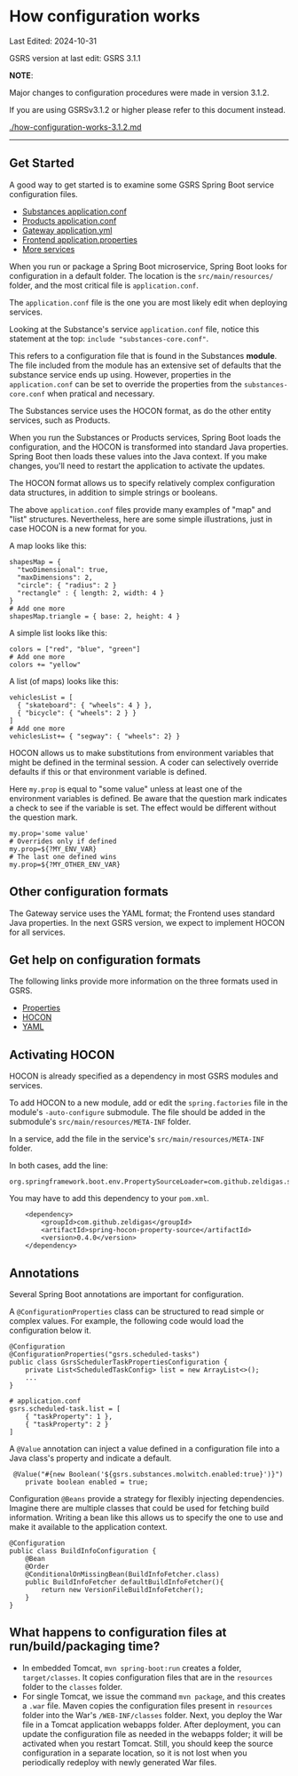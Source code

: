 # How configuration works

Last Edited: 2024-10-31

GSRS version at last edit: GSRS 3.1.1


<b>NOTE</b>: 

Major changes to configuration procedures were made in version 3.1.2. 

If you are using GSRSv3.1.2 or higher please refer to this document instead. 

[./how-configuration-works-3.1.2.md](./how-configuration-works-3.1.2.md)   

<hr>

## Get Started

A good way to get started is to examine some GSRS Spring Boot service configuration files.

- [Substances application.conf](../substances/src/main/resources/application.conf)
- [Products application.conf](../products/src/main/resources/application.conf)
- [Gateway application.yml](../gateway/src/main/resources/application.yml)
- [Frontend application.properties](../frontend/src/main/resources/application.properties)
- [More services](../)

When you run or package a Spring Boot microservice, Spring Boot looks for configuration in a default folder. The location is the `src/main/resources/` folder, and the most critical file is `application.conf`.  

The `application.conf` file is the one you are most likely edit when deploying services.

Looking at the Substance's service `application.conf` file, notice this statement at the top: `include "substances-core.conf"`.  

This refers to a configuration file that is found in the Substances **module**. The file included from the module has an extensive set of defaults that the substance service ends up using. However, properties in the `application.conf` can be set to override the properties from the `substances-core.conf` when pratical and necessary.

The Substances service uses the HOCON format, as do the other entity services, such as Products.

When you run the Substances or Products services, Spring Boot loads the configuration, and the HOCON is transformed into standard Java properties. Spring Boot then loads these values into the Java context. If you make changes, you'll need to restart the application to activate the updates.

The HOCON format allows us to specify relatively complex configuration data structures, in addition to simple strings or booleans.

The above `application.conf` files provide many examples of "map" and "list" structures. Nevertheless, here are some simple illustrations, just in case HOCON is a new format for you.

A map looks like this:
```
shapesMap = {
  "twoDimensional": true,
  "maxDimensions": 2,
  "circle": { "radius": 2 }
  "rectangle" : { length: 2, width: 4 }
}
# Add one more
shapesMap.triangle = { base: 2, height: 4 }
```

A simple list looks like this:
```
colors = ["red", "blue", "green"]
# Add one more
colors += "yellow"
```

A list (of maps) looks like this:
```
vehiclesList = [
  { "skateboard": { "wheels": 4 } },
  { "bicycle": { "wheels": 2 } }
]
# Add one more
vehiclesList+= { "segway": { "wheels": 2} }
```

HOCON allows us to make substitutions from environment variables that might be defined in the terminal session. A coder can selectively override defaults if this or that environment variable is defined. 

Here `my.prop` is equal to "some value" unless at least one of the environment variables is defined.  Be aware that the question mark indicates a check to see if the variable is set. The effect would be different without the question mark.

```
my.prop='some value'
# Overrides only if defined
my.prop=${?MY_ENV_VAR}
# The last one defined wins
my.prop=${?MY_OTHER_ENV_VAR}
```

## Other configuration formats

The Gateway service uses the YAML format; the Frontend uses standard Java properties. In the next GSRS version, we expect to implement HOCON for all services.

## Get help on configuration formats

The following links provide more information on the three formats used in GSRS.

- [Properties](https://www.baeldung.com/java-properties)
- [HOCON](http://github.com/lightbend/config/blob/main/HOCON.md)
- [YAML](https://www.baeldung.com/spring-yaml)

## Activating HOCON

HOCON is already specified as a dependency in most GSRS modules and services.

To add HOCON to a new module, add or edit the `spring.factories` file in the module's `-auto-configure` submodule. The file should be added in the submodule's `src/main/resources/META-INF` folder.

In a service, add the file in the service's `src/main/resources/META-INF` folder.

In both cases, add the line:

```
org.springframework.boot.env.PropertySourceLoader=com.github.zeldigas.spring.env.HoconPropertySourceLoader
```

You may have to add this dependency to your `pom.xml`.

```
    <dependency>
        <groupId>com.github.zeldigas</groupId>
        <artifactId>spring-hocon-property-source</artifactId>
        <version>0.4.0</version>
    </dependency>
```

## Annotations

Several Spring Boot annotations are important for configuration.

A `@ConfigurationProperties` class can be structured to read simple or complex values. For example, the following code would load the configuration below it.

```
@Configuration
@ConfigurationProperties("gsrs.scheduled-tasks")
public class GsrsSchedulerTaskPropertiesConfiguration {
    private List<ScheduledTaskConfig> list = new ArrayList<>();
    ...
}    
```

```
# application.conf
gsrs.scheduled-task.list = [
    { "taskProperty": 1 }, 
    { "taskProperty": 2 } 
]
```

A `@Value` annotation can inject a value defined in a configuration file into a Java class's property and indicate a default.

```
 @Value("#{new Boolean('${gsrs.substances.molwitch.enabled:true}')}")
    private boolean enabled = true;
```

Configuration `@Beans` provide a strategy for flexibly injecting dependencies.  Imagine there are multiple classes that could be used for fetching build information. Writing a bean like this allows us to specify the one to use and make it available to the application context.

```
@Configuration
public class BuildInfoConfiguration {
    @Bean
    @Order
    @ConditionalOnMissingBean(BuildInfoFetcher.class)
    public BuildInfoFetcher defaultBuildInfoFetcher(){
        return new VersionFileBuildInfoFetcher();
    }
}
```

## What happens to configuration files at run/build/packaging time?

- In embedded Tomcat, `mvn spring-boot:run` creates a folder, `target/classes`. It copies configuration files that are in the `resources` folder to the `classes` folder.
- For single Tomcat, we issue the command `mvn package`, and this creates a `.war` file. Maven copies the configuration files present in `resources` folder into the War's `/WEB-INF/classes` folder.  Next, you deploy the War file in a Tomcat application webapps folder. After deployment, you can update the configuration file as needed in the webapps folder; it will be activated when you restart Tomcat.  Still, you should keep the source configuration in a separate location, so it is not lost when you periodically redeploy with newly generated War files.
